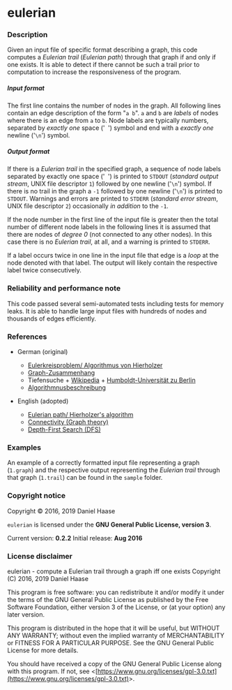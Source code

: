# eulerian


### Description

Given an input file of specific format describing a graph,
this code computes a *Eulerian trail* (*Eulerian path*) through
that graph if and only if one exists. It is able to detect if there
cannot be such a trail prior to computation to increase the
responsiveness of the program.

##### Input format
The first line contains the number of nodes in the graph.
All following lines contain an edge description of the form
"`a b`". `a` and `b` are *labels* of nodes where there is
an edge from `a` to `b`. Node labels are typically numbers,
separated by *exactly one* space ('` `') symbol and end with a
*exactly one* newline ('`\n`') symbol.

##### Output format
If there is a *Eulerian trail* in the specified graph, a sequence
of node labels separated by exactly one space ('` `') is printed
to `STDOUT` (*standard output stream*, UNIX file descriptor `1`)
followed by one newline ('`\n`') symbol. If there is no trail
in the graph a `-1` followed by one newline ('`\n`') is printed
to `STDOUT`.
Warnings and errors are printed to `STDERR` (*standard error stream*,
UNIX file descriptor `2`) occasionally *in addition* to the `-1`.


If the node number in the first line of the input file is greater
then the total number of different node labels in the following lines
it is assumed that there are nodes of *degree 0* (not connected to any
other nodes). In this case there is no *Eulerian trail*, at all, and
a warning is printed to `STDERR`.

If a label occurs twice in one line in the input file that edge is
a *loop* at the node denoted with that label. The output will likely
contain the respective label twice consecutively.


### Reliability and performance note

This code passed several semi-automated tests including tests
for memory leaks. It is able to handle large input files with
hundreds of nodes and thousands of edges efficiently.


### References

* German (original)
    - [Eulerkreisproblem/ Algorithmus von Hierholzer](https://de.wikipedia.org/wiki/Eulerkreisproblem)
    - [Graph-Zusammenhang](https://de.wikipedia.org/wiki/Zusammenhang_%28Graphentheorie%29)
    - Tiefensuche
          + [Wikipedia](https://de.wikipedia.org/wiki/Tiefensuche)
          + [Humboldt-Universität zu Berlin](http://www2.informatik.hu-berlin.de/~kschmidt/Tiefensuche.pdf)
    - [Algorithmnusbeschreibung](http://www.zahlendoktor.de/eulerweg_finden.html)

* English (adopted)
    - [Eulerian path/ Hierholzer's algorithm](https://en.wikipedia.org/wiki/Eulerian_path)
    - [Connectivity (Graph theory)](https://en.wikipedia.org/wiki/Connectivity_%28graph_theory%29)
    - [Depth-First Search (DFS)](https://en.wikipedia.org/wiki/Depth-first_search)


### Examples

An example of a correctly formatted input file representing a graph
(`1.graph`) and the respective output representing the
*Eulerian trail* through that graph (`1.trail`) can be found in
the `sample` folder.


### Copyright notice

Copyright &copy; 2016, 2019 Daniel Haase

`eulerian` is licensed under the **GNU General Public License, version 3**.

Current version: **0.2.2**
Initial release: **Aug 2016**


### License disclaimer

eulerian - compute a Eulerian trail through a graph iff one exists
Copyright (C) 2016, 2019  Daniel Haase

This program is free software: you can redistribute it and/or modify
it under the terms of the GNU General Public License as published by
the Free Software Foundation, either version 3 of the License, or
(at your option) any later version.

This program is distributed in the hope that it will be useful,
but WITHOUT ANY WARRANTY; without even the implied warranty of
MERCHANTABILITY or FITNESS FOR A PARTICULAR PURPOSE.  See the
GNU General Public License for more details.

You should have received a copy of the GNU General Public License
along with this program.  If not, see &lt;[https://www.gnu.org/licenses/gpl-3.0.txt](https://www.gnu.org/licenses/gpl-3.0.txt)&gt;.

